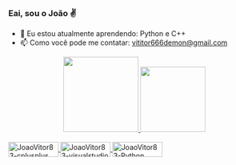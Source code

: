 ### Eai, sou o João ✌

- 🌱 Eu estou atualmente aprendendo: Python e C++
- 📫 Como você pode me contatar: vititor666demon@gmail.com

<div align="center">
  <a href="https://github.com/JoaoVitor83">
  <img height="150em" src="https://github-readme-stats.vercel.app/api?username=JoaoVitor83&show_icons=true&theme=black&include_all_commits=true&count_private=true"/>
  <img height="130em" src="https://github-readme-stats.vercel.app/api/top-langs/?username=JoaoVitor83&layout=compact&langs_count=7&theme=black"/>
</div>
<div style="display: inline_block"><br>
<img align="center" alt="JoaoVitor83-cplusplus" height="30" width="100" src="https://cdn.jsdelivr.net/gh/devicons/devicon/icons/cplusplus/cplusplus-original.svg" />
<img align="center" alt="JoaoVitor83-visualstudio" height="30" width="100" src="https://cdn.jsdelivr.net/gh/devicons/devicon/icons/visualstudio/visualstudio-plain.svg" />
<img align="center" alt="JoaoVitor83-Python" height="30" width="100" src="https://cdn.jsdelivr.net/gh/devicons/devicon/icons/python/python-original.svg" />
</div>
